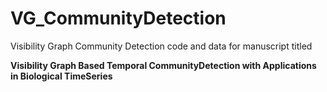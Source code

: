 # VG_CommunityDetection
 Visibility Graph Community Detection code and data for manuscript titled
 
**Visibility Graph Based Temporal CommunityDetection with Applications in Biological TimeSeries**
